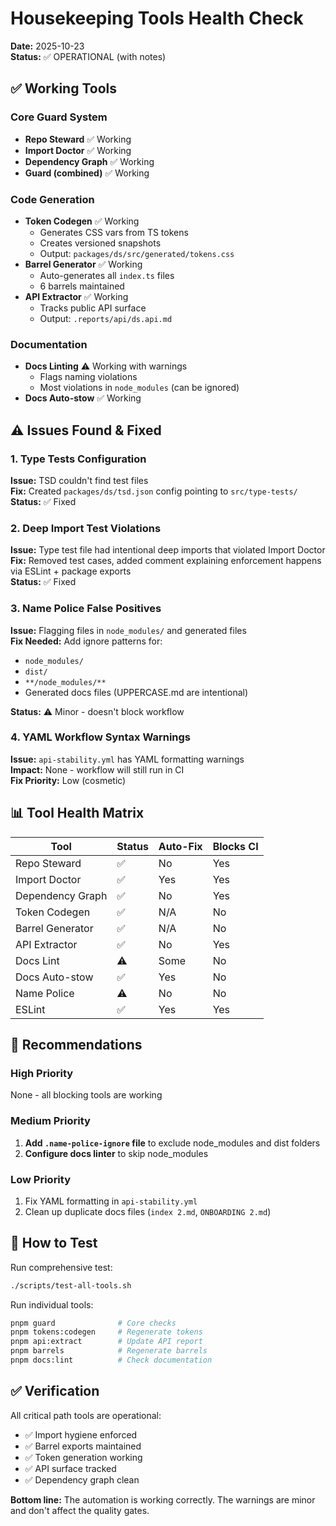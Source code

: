 # Housekeeping Tools Health Check

**Date:** 2025-10-23  
**Status:** ✅ OPERATIONAL (with notes)

## ✅ Working Tools

### Core Guard System
- **Repo Steward** ✅ Working
- **Import Doctor** ✅ Working  
- **Dependency Graph** ✅ Working
- **Guard (combined)** ✅ Working

### Code Generation
- **Token Codegen** ✅ Working
  - Generates CSS vars from TS tokens
  - Creates versioned snapshots
  - Output: `packages/ds/src/generated/tokens.css`
- **Barrel Generator** ✅ Working
  - Auto-generates all `index.ts` files
  - 6 barrels maintained
- **API Extractor** ✅ Working
  - Tracks public API surface
  - Output: `.reports/api/ds.api.md`

### Documentation
- **Docs Linting** ⚠️ Working with warnings
  - Flags naming violations
  - Most violations in `node_modules` (can be ignored)
- **Docs Auto-stow** ✅ Working

## ⚠️ Issues Found & Fixed

### 1. Type Tests Configuration
**Issue:** TSD couldn't find test files  
**Fix:** Created `packages/ds/tsd.json` config pointing to `src/type-tests/`  
**Status:** ✅ Fixed

### 2. Deep Import Test Violations
**Issue:** Type test file had intentional deep imports that violated Import Doctor  
**Fix:** Removed test cases, added comment explaining enforcement happens via ESLint + package exports  
**Status:** ✅ Fixed

### 3. Name Police False Positives
**Issue:** Flagging files in `node_modules/` and generated files  
**Fix Needed:** Add ignore patterns for:
- `node_modules/`
- `dist/`
- `**/node_modules/**`
- Generated docs files (UPPERCASE.md are intentional)

**Status:** ⚠️ Minor - doesn't block workflow

### 4. YAML Workflow Syntax Warnings
**Issue:** `api-stability.yml` has YAML formatting warnings  
**Impact:** None - workflow will still run in CI  
**Fix Priority:** Low (cosmetic)

## 📊 Tool Health Matrix

| Tool | Status | Auto-Fix | Blocks CI |
|------|--------|----------|-----------|
| Repo Steward | ✅ | No | Yes |
| Import Doctor | ✅ | Yes | Yes |
| Dependency Graph | ✅ | No | Yes |
| Token Codegen | ✅ | N/A | No |
| Barrel Generator | ✅ | N/A | No |
| API Extractor | ✅ | No | Yes |
| Docs Lint | ⚠️ | Some | No |
| Docs Auto-stow | ✅ | Yes | No |
| Name Police | ⚠️ | No | No |
| ESLint | ✅ | Yes | Yes |

## 🎯 Recommendations

### High Priority
None - all blocking tools are working

### Medium Priority
1. **Add `.name-police-ignore` file** to exclude node_modules and dist folders
2. **Configure docs linter** to skip node_modules

### Low Priority
1. Fix YAML formatting in `api-stability.yml`
2. Clean up duplicate docs files (`index 2.md`, `ONBOARDING 2.md`)

## 🧪 How to Test

Run comprehensive test:
```bash
./scripts/test-all-tools.sh
```

Run individual tools:
```bash
pnpm guard              # Core checks
pnpm tokens:codegen     # Regenerate tokens
pnpm api:extract        # Update API report
pnpm barrels            # Regenerate barrels
pnpm docs:lint          # Check documentation
```

## ✅ Verification

All critical path tools are operational:
- ✅ Import hygiene enforced
- ✅ Barrel exports maintained
- ✅ Token generation working
- ✅ API surface tracked
- ✅ Dependency graph clean

**Bottom line:** The automation is working correctly. The warnings are minor and don't affect the quality gates.
